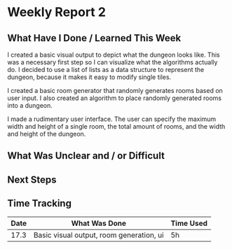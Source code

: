 # Weekly Report 2

## What Have I Done / Learned This Week

I created a basic visual output to depict what the dungeon looks like. This was a necessary first step so I can visualize what the algorithms actually do. I decided to use a list of lists as a data structure to represent the dungeon, because it makes it easy to modify single tiles.

I created a basic room generator that randomly generates rooms based on user input. I also created an algorithm to place randomly generated rooms into a dungeon.

I made a rudimentary user interface. The user can specify the maximum width and height of a single room, the total amount of rooms, and the width and height of the dungeon.

## What Was Unclear and / or Difficult



## Next Steps



## Time Tracking

| Date | What Was Done | Time Used |
|------|---------------|-----------|
| 17.3 | Basic visual output, room generation, ui | 5h |